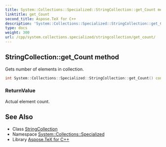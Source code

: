 ```yaml
---
title: System::Collections::Specialized::StringCollection::get_Count method
linktitle: get_Count
second_title: Aspose.TeX for C++
description: 'System::Collections::Specialized::StringCollection::get_Count method. Gets number of elements in collection in C++.'
type: docs
weight: 300
url: /cpp/system.collections.specialized/stringcollection/get_count/
---
```

## StringCollection::get_Count method


Gets number of elements in collection.

```cpp
int System::Collections::Specialized::StringCollection::get_Count() const
```


### ReturnValue

Actual element count.

## See Also

* Class [StringCollection](../)
* Namespace [System::Collections::Specialized](../../)
* Library [Aspose.TeX for C++](../../../)
